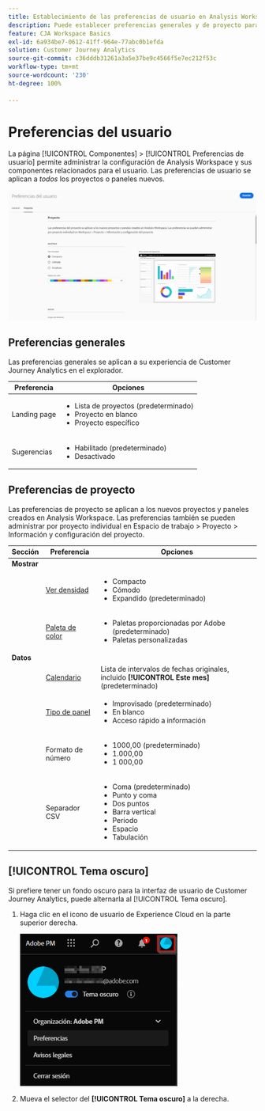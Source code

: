 ```yaml
---
title: Establecimiento de las preferencias de usuario en Analysis Workspace
description: Puede establecer preferencias generales y de proyecto para los usuarios.
feature: CJA Workspace Basics
exl-id: 6a934be7-0612-41ff-964e-77abc0b1efda
solution: Customer Journey Analytics
source-git-commit: c36dddb31261a3a5e37be9c4566f5e7ec212f53c
workflow-type: tm+mt
source-wordcount: '230'
ht-degree: 100%

---
```


# Preferencias del usuario

La página [!UICONTROL Componentes] > [!UICONTROL Preferencias de usuario] permite administrar la configuración de Analysis Workspace y sus componentes relacionados para el usuario. Las preferencias de usuario se aplican a *todos* los proyectos o paneles nuevos.

![Preferencias del usuario](assets/user-preferences.png)

## Preferencias generales

Las preferencias generales se aplican a su experiencia de Customer Journey Analytics en el explorador.

| Preferencia | Opciones |
| --- | --- |
| Landing page | <ul><li>Lista de proyectos (predeterminado)</li><li>Proyecto en blanco</li><li>Proyecto específico</li></ul> |
| Sugerencias | <ul><li>Habilitado (predeterminado)</li><li>Desactivado</li></ul> |

## Preferencias de proyecto

Las preferencias de proyecto se aplican a los nuevos proyectos y paneles creados en Analysis Workspace. Las preferencias también se pueden administrar por proyecto individual en Espacio de trabajo > Proyecto > Información y configuración del proyecto.

| Sección | Preferencia | Opciones |
| --- | --- | --- |
| **Mostrar** |  |  |
|  | [Ver densidad](https://experienceleague.adobe.com/docs/analytics-platform/using/cja-workspace/build-workspace-project/view-density.html?lang=es) | <ul><li>Compacto</li><li>Cómodo</li><li>Expandido (predeterminado)</li></ul> |
|  | [Paleta de color](https://experienceleague.adobe.com/docs/analytics-platform/using/cja-workspace/build-workspace-project/color-palettes.html?lang=es) | <ul><li>Paletas proporcionadas por Adobe (predeterminado)</li><li>Paletas personalizadas</li></ul> |
| **Datos** |  |  |
|  | [Calendario](https://experienceleague.adobe.com/docs/analytics-platform/using/cja-workspace/panels/panels.html?lang=es#calendar) | Lista de intervalos de fechas originales, incluido **[!UICONTROL Este mes]** (predeterminado) |
|  | [Tipo de panel](https://experienceleague.adobe.com/docs/analytics-platform/using/cja-workspace/panels/panels.html?lang=es) | <ul><li>Improvisado (predeterminado)</li><li>En blanco</li><li>Acceso rápido a información</li></ul> |
|  | Formato de número | <ul><li>1000,00 (predeterminado)</li><li>1.000,00</li><li>1 000,00</li></ul> |
|  | Separador CSV | <ul><li>Coma (predeterminado)</li><li>Punto y coma</li><li>Dos puntos</li><li>Barra vertical</li><li>Periodo</li><li>Espacio</li><li>Tabulación</li></ul> |

## [!UICONTROL Tema oscuro]

Si prefiere tener un fondo oscuro para la interfaz de usuario de Customer Journey Analytics, puede alternarla al [!UICONTROL Tema oscuro].

1. Haga clic en el icono de usuario de Experience Cloud en la parte superior derecha.

   ![tema-oscuro](assets/dark-theme.png)

1. Mueva el selector del **[!UICONTROL Tema oscuro]** a la derecha.

